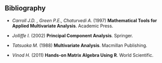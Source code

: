 ## Bibliography


- _Carroll J.D. , Green P.E., Chaturvedi A._ (1997) __Mathematical Tools for Applied Multivariate Analysis__. Academic Press. 

- _Jolliffe I._ (2002) __Principal Component Analysis__. Springer.

- _Tatsuoka M._ (1988) __Multivariate Analysis__. Macmillan Publishing.

- _Vinod H._ (2011) __Hands-on Matrix Algebra Using R__. World Scientific.
